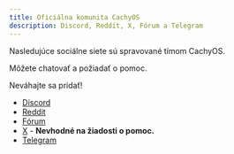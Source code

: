 ```yaml
---
title: Oficiálna komunita CachyOS
description: Discord, Reddit, X, Fórum a Telegram
---
```


Nasledujúce sociálne siete sú spravované tímom CachyOS.

Môžete chatovať a požiadať o pomoc.

Neváhajte sa pridať!

- [Discord](<https://discord.gg/cachyos-862292009423470592>)
- [Reddit](<https://www.reddit.com/r/cachyos>)
- [Fórum](<https://discuss.cachyos.org>)
- [X](<https://x.com/cachyos>) - **Nevhodné na žiadosti o pomoc.**
- [Telegram](<https://t.me/+oR-kWT47vRdmMDli>)
